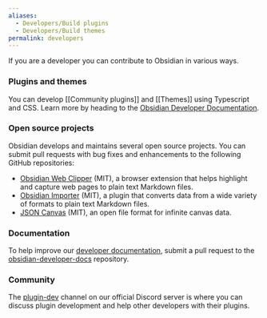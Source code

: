 ```yaml
---
aliases:
  - Developers/Build plugins
  - Developers/Build themes
permalink: developers
---
```

If you are a developer you can contribute to Obsidian in various ways.

### Plugins and themes

You can develop [[Community plugins]] and [[Themes]] using Typescript and CSS. Learn more by heading to the [Obsidian Developer Documentation](https://docs.obsidian.md).

### Open source projects

Obsidian develops and maintains several open source projects. You can submit pull requests with bug fixes and enhancements to the following GitHub repositories:

- [Obsidian Web Clipper](https://github.com/obsidianmd/obsidian-clipper) (MIT), a browser extension that helps highlight and capture web pages to plain text Markdown files.
- [Obsidian Importer](https://github.com/obsidianmd/obsidian-importer) (MIT), a plugin that converts data from a wide variety of formats to plain text Markdown files.
- [JSON Canvas](https://github.com/obsidianmd/jsoncanvas) (MIT), an open file format for infinite canvas data.

### Documentation

To help improve our [developer documentation](https://docs.obsidian.md/Home), submit a pull request to the [obsidian-developer-docs](https://github.com/obsidianmd/obsidian-developer-docs) repository.

### Community

The [plugin-dev](https://discord.com/channels/686053708261228577/840286264964022302) channel on our official Discord server is where you can discuss plugin development and help other developers with their plugins.